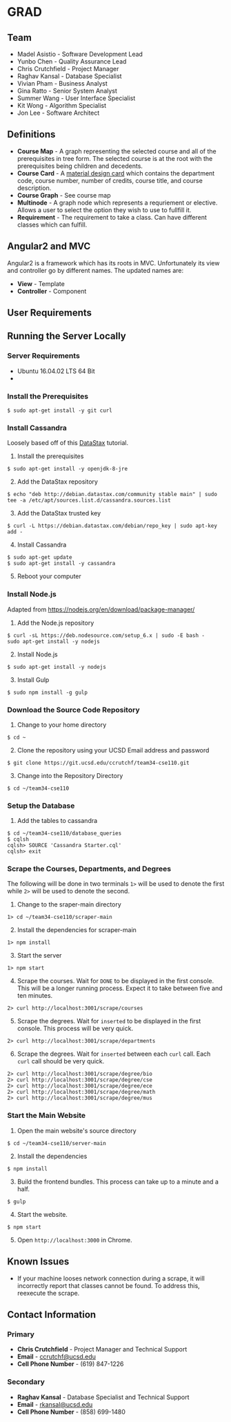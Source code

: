 # GRAD

## Team
* Madel Asistio - Software Development Lead
* Yunbo Chen - Quality Assurance Lead
* Chris Crutchfield - Project Manager
* Raghav Kansal - Database Specialist
* Vivian Pham - Business Analyst
* Gina Ratto - Senior System Analyst
* Summer Wang - User Interface Specialist
* Kit Wong - Algorithm Specialist
* Jon Lee - Software Architect

## Definitions
* **Course Map** - A graph representing the selected course and all of the prerequisites in tree form.  The selected course is at the root with the prerequisites being children and decedents.
* **Course Card** - A [material design card](https://material.io/guidelines/components/cards.html "material design card") which contains the department code, course number, number of credits, course title, and course description.
* **Course Graph** - See course map
* **Multinode** - A graph node which represents a requriement or elective.  Allows a user to select the option they wish to use to fullfill it.
* **Requirement** - The requirement to take a class.  Can have different classes which can fulfill.

## Angular2 and MVC
Angular2 is a framework which has its roots in MVC.  Unfortunately its view and controller go by different names.  The updated names are:
* **View** - Template
* **Controller** - Component

## User Requirements

## Running the Server Locally

### Server Requirements
* Ubuntu 16.04.02 LTS 64 Bit
* 
### Install the Prerequisites
~~~~
$ sudo apt-get install -y git curl
~~~~

### Install Cassandra
Loosely based off of this [DataStax]( http://docs.datastax.com/en/cassandra/3.0/cassandra/install/installDeb.html
 "DataStax") tutorial.
1. Install the prerequisites
~~~~
$ sudo apt-get install -y openjdk-8-jre
~~~~
2. Add the DataStax repository
~~~~
$ echo "deb http://debian.datastax.com/community stable main" | sudo tee -a /etc/apt/sources.list.d/cassandra.sources.list
~~~~
3. Add the DataStax trusted key
~~~~
$ curl -L https://debian.datastax.com/debian/repo_key | sudo apt-key add -
~~~~
4. Install Cassandra
~~~~
$ sudo apt-get update
$ sudo apt-get install -y cassandra
~~~~
5. Reboot your computer

### Install Node.js
Adapted from https://nodejs.org/en/download/package-manager/
1. Add the Node.js repository
~~~~
$ curl -sL https://deb.nodesource.com/setup_6.x | sudo -E bash -
sudo apt-get install -y nodejs
~~~~
2. Install Node.js
~~~~
$ sudo apt-get install -y nodejs
~~~~
3. Install Gulp
~~~~
$ sudo npm install -g gulp
~~~~

### Download the Source Code Repository
1. Change to your home directory
~~~~
$ cd ~
~~~~
2. Clone the repository using your UCSD Email address and password
~~~~
$ git clone https://git.ucsd.edu/ccrutchf/team34-cse110.git
~~~~
3. Change into the Repository Directory
~~~~
$ cd ~/team34-cse110
~~~~

### Setup the Database
1. Add the tables to cassandra
~~~
$ cd ~/team34-cse110/database_queries
$ cqlsh
cqlsh> SOURCE 'Cassandra Starter.cql'
cqlsh> exit
~~~

### Scrape the Courses, Departments, and Degrees
The following will be done in two terminals `1>` will be used to denote the first while `2>` will be used to denote the second.
1. Change to the sraper-main directory
~~~~
1> cd ~/team34-cse110/scraper-main
~~~~
2. Install the dependencies for scraper-main
~~~~
1> npm install
~~~~
3. Start the server
~~~~
1> npm start
~~~~

4. Scrape the courses.  Wait for `DONE` to be displayed in the first console.  This will be a longer running process.  Expect it to take between five and ten minutes.
~~~~
2> curl http://localhost:3001/scrape/courses
~~~~
5. Scrape the degrees.  Wait for `inserted` to be displayed in the first console.  This process will be very quick.
~~~~
2> curl http://localhost:3001/scrape/departments
~~~~
6. Scrape the degrees.  Wait for `inserted` between each `curl` call.  Each `curl` call should be very quick.
~~~~
2> curl http://localhost:3001/scrape/degree/bio
2> curl http://localhost:3001/scrape/degree/cse
2> curl http://localhost:3001/scrape/degree/ece
2> curl http://localhost:3001/scrape/degree/math
2> curl http://localhost:3001/scrape/degree/mus
~~~~

### Start the Main Website
1. Open the main website's source directory
~~~~
$ cd ~/team34-cse110/server-main
~~~~
2. Install the dependencies
~~~~
$ npm install
~~~~
3. Build the frontend bundles.  This process can take up to a minute and a half.
~~~~
$ gulp
~~~~
4. Start the website.
~~~~
$ npm start
~~~~
5. Open `http://localhost:3000` in Chrome.

## Known Issues
* If your machine looses network connection during a scrape, it will incorrectly report that classes cannot be found.  To address this, reexecute the scrape.

## Contact Information

### Primary
* **Chris Crutchfield** - Project Manager and Technical Support
* **Email** - ccrutchf@ucsd.edu
* **Cell Phone Number** - (619) 847-1226
### Secondary
* **Raghav Kansal** - Database Specialist and Technical Support
* **Email** - rkansal@ucsd.edu
* **Cell Phone Number** - (858) 699-1480
